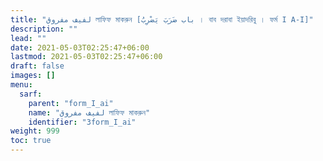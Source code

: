 ```yaml
---
title: "لفيف مفروق লাফিফ মাকরুন [باب ضَرَبَ يَضْرِبُ । বাব দরাবা ইয়াদরিবু । ফর্ম I A-I]"
description: ""
lead: ""
date: 2021-05-03T02:25:47+06:00
lastmod: 2021-05-03T02:25:47+06:00
draft: false
images: []
menu: 
  sarf:
    parent: "form_I_ai"
    name: "لفيف مفروق লাফিফ মাকরুন"
    identifier: "3form_I_ai"
weight: 999
toc: true
---
```



